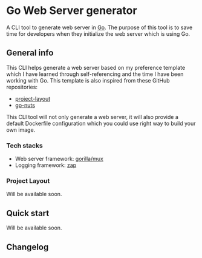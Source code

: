 # Go Web Server generator
A CLI tool to generate web server in [Go](https://go.dev/). The purpose of this tool is to save time for developers when they initialize the web server which is using Go. 

## General info
This CLI helps generate a web server based on my preference template which I have learned through self-referencing and the time I have been working with Go. This template is also inspired from these GitHub repositories: 
- [project-layout](https://github.com/golang-standards/project-layout)
- [go-nuts](https://github.com/francisco3ferraz/go-nuts)

This CLI tool will not only generate a web server, it will also provide a default Dockerfile configuration which you could use right way to build your own image. 


### Tech stacks 
- Web server framework: [gorilla/mux](https://github.com/gorilla/mux)
- Logging framework: [zap](https://github.com/uber-go/zap)


### Project Layout
Will be available soon. 


## Quick start 
Will be available soon. 


## Changelog
